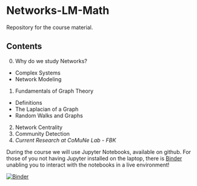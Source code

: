# Networks-LM-Math
Repository for the course material.

## Contents

0. Why do we study Networks?

  * Complex Systems
  * Network Modeling

1. Fundamentals of Graph Theory

  * Definitions
  * The Laplacian of a Graph
  * Random Walks and Graphs

2. Network Centrality
3. Community Detection
4. _Current Research at CoMuNe Lab - FBK_

During the course we will use Jupyter Notebooks, available on github.
For those of you not having Jupyter installed on the laptop, there is [Binder](https://mybinder.org/) unabling you to interact with the notebooks in a live environment!

[![Binder](http://mybinder.org/badge.svg)](https://mybinder.org/v2/gh/jules91/Networks-LM-Math.git/master)
